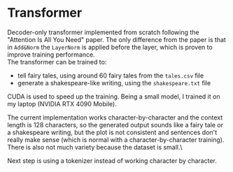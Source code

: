 # Transformer

Decoder-only transformer implemented from scratch following the "Attention Is All You Need" paper.
The only difference from the paper is that in `Add&Norm` the `LayerNorm` is applied before the layer, which is proven to improve training performance.\
The transformer can be trained to:
- tell fairy tales, using around 60 fairy tales from the `tales.csv` file
- generate a shakespeare-like writing, using the `shakespeare.txt` file

CUDA is used to speed up the training. Being a small model, I trained it on my laptop (NVIDIA RTX 4090 Mobile).

The current implementation works character-by-character and the context length is 128 characters, so the generated output sounds like a fairy tale or a shakespeare writing, but the plot is not consistent and sentences don't really make sense (which is normal with a character-by-character training).\
There is also not much variety because the dataset is small.\

Next step is using a tokenizer instead of working character by character.
